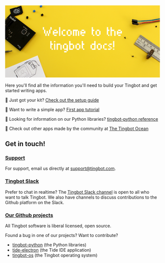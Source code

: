 ![](images/welcome-header.png)

Here you'll find all the information you'll need to build your Tingbot and get started writing apps.

🔨 Just got your kit? [Check out the setup guide](/guides/setup/)

🎈 Want to write a simple app? [First app tutorial](/guides/first-app/)

🔩 Looking for information on our Python libraries? [tingbot-python reference](/links/tingbot-python-docs/)

🌊 Check out other apps made by the community at [The Tingbot Ocean](http://ocean.tingbot.com)

## Get in touch!

<!-- 
### [Tingbot Forum <i class="fa fa-comment" aria-hidden="true"></i>](http://forum.tingbot.com)

[The forum](http://forum.tingbot.com) is a great place to ask for help when you're getting started. Ask your questions here so they can be picked up by Google!
 -->

### [Support <i class="fa fa-envelope" aria-hidden="true"></i>](mailto:support@tingbot.com)

For support, email us directly at [support@tingbot.com](mailto:support@tingbot.com).

### [Tingbot Slack <i class="fa fa-slack" aria-hidden="true"></i>](http://slack.tingbot.com)

Prefer to chat in realtime? The [Tingbot Slack channel](http://slack.tingbot.com) is open to all who want to talk Tingbot. We also have channels to discuss contributions to the Github platform on the Slack.

### [Our Github projects <i class="fa fa-github" aria-hidden="true"></i>](http://github.com/tingbot)

All Tingbot software is liberal licensed, open source.

Found a bug in one of our projects? Want to contribute?

- [tingbot-python](https://github.com/tingbot/tingbot-python) (the Python libraries)
- [tide-electron](https://github.com/tingbot/tide-electron) (the Tide IDE application)
- [tingbot-os](https://github.com/tingbot/tingbot-os) (the Tingbot operating system)
